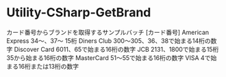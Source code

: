 Utility-CSharp-GetBrand
=======================

カード番号からブランドを取得するサンプルバッチ
	[カード番号]
		American Express		34～、37～	15桁
		Diners Club				300～305、36、38で始まる14桁の数字
		Discover Card			6011、65で始まる16桁の数字
		JCB						2131、1800で始まる15桁
								35から始まる16桁の数字
		MasterCard				51～55で始まる16桁の数字
		VISA					4で始まる16桁または13桁の数字
	
